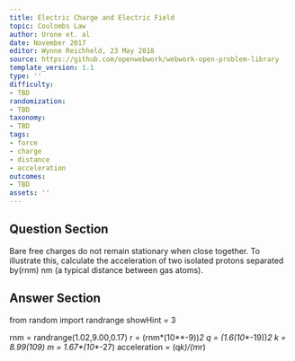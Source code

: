 ```yaml
---
title: Electric Charge and Electric Field
topic: Coulombs Law
author: Urone et. al
date: November 2017
editor: Wynne Reichheld, 23 May 2018
source: https://github.com/openwebwork/webwork-open-problem-library
template_version: 1.1
type: ''
difficulty:
- TBD
randomization:
- TBD
taxonomy:
- TBD
tags:
- force
- charge
- distance
- acceleration
outcomes:
- TBD
assets: ''
---
```


## Question Section 

Bare free charges do not remain stationary when close together. To illustrate this, calculate the acceleration of two isolated protons separated by(rnm) nm (a typical distance between gas atoms).



## Answer Section

from random import randrange
showHint = 3

rnm = randrange(1.02,9.00,0.17)
r = (rnm*(10**-9))**2
q = (1.6*(10**-19))**2
k = 8.99*(10**9)
m = 1.67*(10**-27)
acceleration = (q*k)/(m*r)
